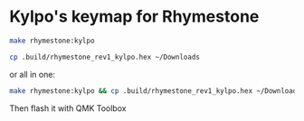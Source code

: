 # Kylpo's keymap for Rhymestone

```sh
make rhymestone:kylpo

cp .build/rhymestone_rev1_kylpo.hex ~/Downloads

```

or all in one:

```sh
make rhymestone:kylpo && cp .build/rhymestone_rev1_kylpo.hex ~/Downloads
```

Then flash it with QMK Toolbox